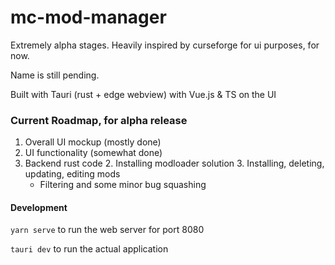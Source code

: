 # mc-mod-manager

Extremely alpha stages. Heavily inspired by curseforge for ui purposes, for now.

Name is still pending.

Built with Tauri (rust + edge webview) with Vue.js & TS on the UI

### Current Roadmap, for alpha release

1. Overall UI mockup (mostly done)
2. UI functionality (somewhat done)
3. Backend rust code
   2. Installing modloader solution
   3. Installing, deleting, updating, editing mods
    * Filtering and some minor bug squashing


#### Development

`yarn serve` to run the web server for port 8080

`tauri dev` to run the actual application
